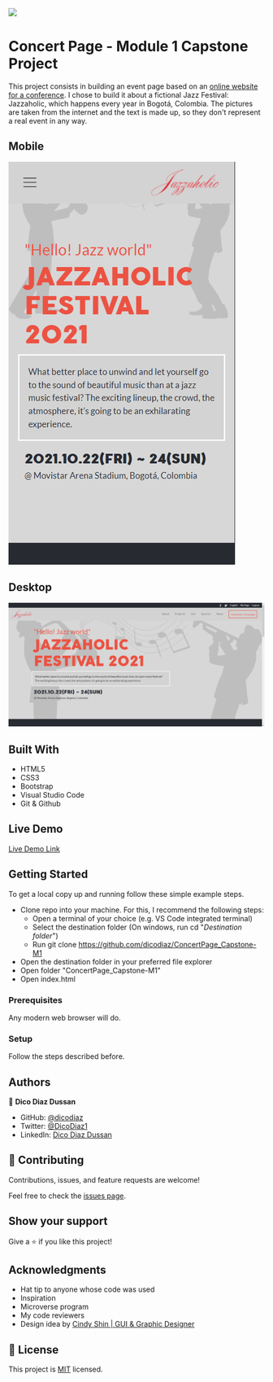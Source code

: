 ![](https://img.shields.io/badge/Microverse-blueviolet)

# Concert Page - Module 1 Capstone Project

This project consists in building an event page based on an [online website for a conference](https://www.behance.net/gallery/29845175/CC-Global-Summit-2015). I chose to build it about a fictional Jazz Festival: Jazzaholic, which happens every year in Bogotá, Colombia. The pictures are taken from the internet and the text is made up, so they don't represent a real event in any way.

## Mobile

![screenshot](./app_screenshot.png)

## Desktop

![screenshot](./app_screenshot_desktop.png)

## Built With

- HTML5
- CSS3
- Bootstrap
- Visual Studio Code
- Git & Github

## Live Demo

[Live Demo Link](http://dicodiaz.me/ConcertPage_Capstone-M1/)

## Getting Started

To get a local copy up and running follow these simple example steps.

- Clone repo into your machine. For this, I recommend the following steps:
  - Open a terminal of your choice (e.g. VS Code integrated terminal)
  - Select the destination folder (On windows, run cd "_Destination folder_")
  - Run git clone https://github.com/dicodiaz/ConcertPage_Capstone-M1
- Open the destination folder in your preferred file explorer
- Open folder "ConcertPage_Capstone-M1"
- Open index.html

### Prerequisites

Any modern web browser will do.

### Setup

Follow the steps described before.

## Authors

👤 **Dico Diaz Dussan**

- GitHub: [@dicodiaz](https://github.com/dicodiaz)
- Twitter: [@DicoDiaz1](https://twitter.com/DicoDiaz1)
- LinkedIn: [Dico Diaz Dussan](https://www.linkedin.com/in/dico-diaz-dussan-476106a6/)

## 🤝 Contributing

Contributions, issues, and feature requests are welcome!

Feel free to check the [issues page](../../issues/).

## Show your support

Give a ⭐️ if you like this project!

## Acknowledgments

- Hat tip to anyone whose code was used
- Inspiration
- Microverse program
- My code reviewers
- Design idea by [Cindy Shin | GUI & Graphic Designer](https://www.behance.net/adagio07)

## 📝 License

This project is [MIT](./MIT.md) licensed.

